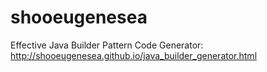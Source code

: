 shooeugenesea
===============

Effective Java Builder Pattern Code Generator: <br />
http://shooeugenesea.github.io/java_builder_generator.html
